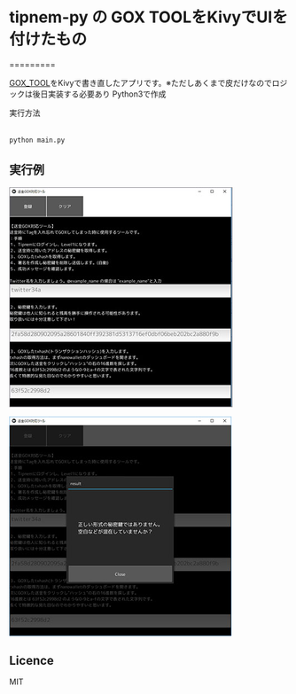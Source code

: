 # tipnem-py の GOX TOOLをKivyでUIを付けたもの

=========

[GOX_TOOL](https://github.com/namuyan/tipnem-py/blob/master/GOX_TOOL.md)をKivyで書き直したアプリです。※ただしあくまで皮だけなのでロジックは後日実装する必要あり
Python3で作成

実行方法
```python

python main.py

```

## 実行例


![実行例](./exam1.jpg "実行例")

![ポップアップ表示](./exam2.jpg "popup表示")


## Licence
MIT

